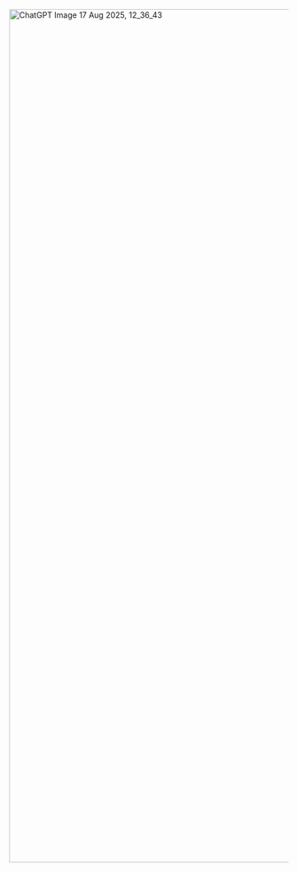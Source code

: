 <img width="1024" height="1536" alt="ChatGPT Image 17  Aug  2025, 12_36_43" src="https://github.com/user-attachments/assets/eb2eaae9-2bb7-4420-93df-6b93d8afd8a1" />
